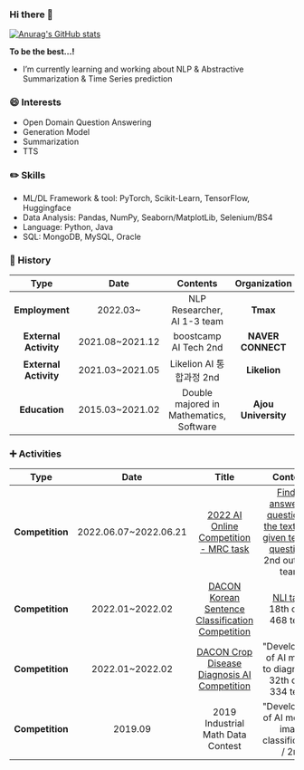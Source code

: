 ### Hi there 👋

[![Anurag's GitHub stats](https://github-readme-stats.vercel.app/api?username=j961224)](https://github.com/j961224/github-readme-stats)

**To be the best...!**

*  I’m currently learning and working about NLP & Abstractive Summarization & Time Series prediction


### :smile: Interests
  * Open Domain Question Answering
  * Generation Model
  * Summarization
  * TTS
  
### :pencil2: Skills
* ML/DL Framework & tool: PyTorch, Scikit-Learn, TensorFlow, Huggingface
* Data Analysis: Pandas, NumPy, Seaborn/MatplotLib, Selenium/BS4
* Language: Python, Java
* SQL: MongoDB, MySQL, Oracle

### :turtle: History

| **Type** | **Date** | **Contents** | **Organization** |
|:--------:|:--------:|:--------:|:--------:|
| **Employment** | 2022.03~ | NLP Researcher, AI 1-3 team | **Tmax** |
| **External Activity** | 2021.08~2021.12 | boostcamp AI Tech 2nd | **NAVER CONNECT** |
| **External Activity** | 2021.03~2021.05 | Likelion AI 통합과정 2nd | **Likelion** |
| **Education** |	2015.03~2021.02 |	Double majored in Mathematics, Software |	**Ajou University** |


### :heavy_plus_sign: Activities

| **Type** | **Date** | **Title** |**Contents** | **Host** |
|:--------:|:--------:|:--------:|:--------:|:--------:|
| **Competition** | 2022.06.07~2022.06.21 | [2022 AI Online Competition - MRC task](https://aichallenge.or.kr/competition/detail/1) | [Finding answers to questions in the text when given text and questions](https://github.com/QuoQA-NLP/MRC_Baseline) / 2nd out of 26 teams | **NIPA** |
| **Competition** | 2022.01~2022.02 | [DACON Korean Sentence Classification Competition](https://dacon.io/competitions/official/235875/overview/description) | [NLI task](https://github.com/j961224/Dacon_Korean_NLI) / 18th out of 468 teams | **DACON** |
| **Competition** | 2022.01~2022.02 | [DACON Crop Disease Diagnosis AI Competition](https://dacon.io/competitions/official/235870/overview/description) | "Development of AI models to diagnose" / 32th out of 334 teams | **LG AI Research** |
| **Competition** | 2019.09 | 2019 Industrial Math Data Contest | "Development of AI model to image classification" / 2nd | **Ajou Industrial Mathematics Center** |
